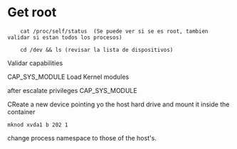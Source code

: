 # Get root



        cat /proc/self/status  (Se puede ver si se es root, tambien validar si estan todos los procesos)

        cd /dev && ls (revisar la lista de dispositivos)


Validar capabilities


CAP_SYS_MODULE  Load Kernel modules

after escalate privileges CAP_SYS_MODULE

CReate a new device pointing yo the host hard drive and mount it inside the container

    mknod xvda1 b 202 1


change process namespace to those of the host's.

